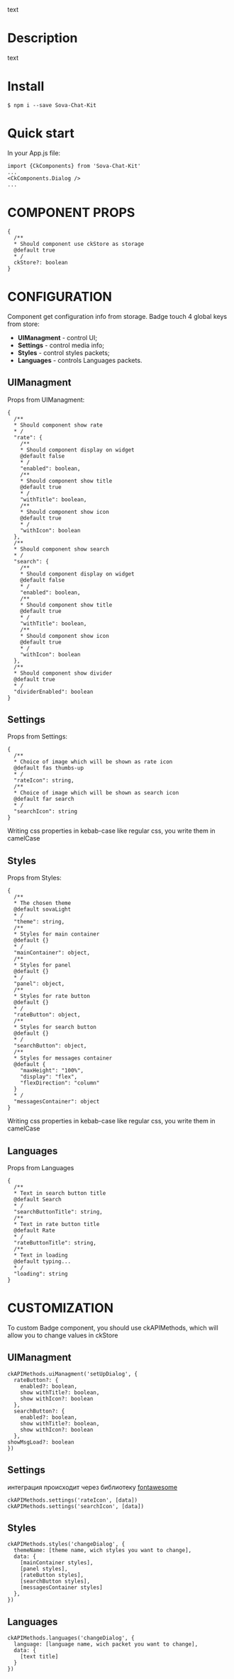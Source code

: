 text

# Description
text

# Install
`$ npm i --save Sova-Chat-Kit`

# Quick start
In your App.js file:  
```
import {CkComponents} from 'Sova-Chat-Kit'
...
<CkComponents.Dialog />
...
```

# COMPONENT PROPS
```
{
  /**
  * Should component use ckStore as storage
  @default true
  * /
  ckStore?: boolean
}
```

# CONFIGURATION
Component get configuration info from storage. Badge touch 4 global keys from store:  
* **UIManagment** - control UI;  
* **Settings** - control media info;  
* **Styles** - control styles packets;  
* **Languages** - controls Languages packets.  

## UIManagment
Props from UIManagment:  
```
{
  /**
  * Should component show rate
  * /
  "rate": {
    /**
    * Should component display on widget
    @default false
    * /
    "enabled": boolean,
    /**
    * Should component show title
    @default true
    * /
    "withTitle": boolean,
    /**
    * Should component show icon
    @default true
    * /
    "withIcon": boolean
  },
  /**
  * Should component show search
  * /
  "search": {
    /**
    * Should component display on widget
    @default false
    * /
    "enabled": boolean,
    /**
    * Should component show title
    @default true
    * /
    "withTitle": boolean,
    /**
    * Should component show icon
    @default true
    * /
    "withIcon": boolean
  },
  /**
  * Should component show divider
  @default true
  * /
  "dividerEnabled": boolean
}
```

## Settings
Props from Settings:  
```
{
  /**
  * Choice of image which will be shown as rate icon
  @default fas thumbs-up
  * /
  "rateIcon": string,
  /**
  * Choice of image which will be shown as search icon
  @default far search
  * /
  "searchIcon": string
}
```
Writing css properties in kebab-case like regular css, you write them in camelCase

## Styles
Props from Styles:  
```
{
  /**
  * The chosen theme
  @default sovaLight
  * /
  "theme": string,
  /**
  * Styles for main container
  @default {}
  * /
  "mainContainer": object,
  /**
  * Styles for panel
  @default {}
  * /
  "panel": object,
  /**
  * Styles for rate button
  @default {}
  * /
  "rateButton": object,
  /**
  * Styles for search button
  @default {}
  * /
  "searchButton": object,
  /**
  * Styles for messages container
  @default {
    "maxHeight": "100%",
    "display": "flex",
    "flexDirection": "column"
  }
  * /
  "messagesContainer": object
}
```
Writing css properties in kebab-case like regular css, you write them in camelCase

## Languages
Props from Languages
```
{
  /**
  * Text in search button title
  @default Search
  * /
  "searchButtonTitle": string,
  /**
  * Text in rate button title
  @default Rate
  * /
  "rateButtonTitle": string,
  /**
  * Text in loading
  @default typing...
  * /
  "loading": string
}
```

# CUSTOMIZATION
To custom Badge component, you should use ckAPIMethods, which will allow you to change values in ckStore

## UIManagment
```
ckAPIMethods.uiManagment('setUpDialog', {
  rateButton?: {
    enabled?: boolean,
    show withTitle?: boolean,
    show withIcon?: boolean
  },
  searchButton?: {
    enabled?: boolean,
    show withTitle?: boolean,
    show withIcon?: boolean
  },
showMsgLoad?: boolean
})
```

## Settings
интеграция происходит через библиотеку [fontawesome](https://github.com/FortAwesome/react-fontawesome "fontawesome")  
```
ckAPIMethods.settings('rateIcon', [data])
ckAPIMethods.settings('searchIcon', [data])
```

## Styles
```
ckAPIMethods.styles('changeDialog', {
  themeName: [theme name, wich styles you want to change],
  data: {
    [mainContainer styles],
    [panel styles],
    [rateButton styles],
    [searchButton styles],
    [messagesContainer styles]
  },
})
```

## Languages
```
ckAPIMethods.languages('changeDialog', {
  language: [language name, wich packet you want to change],
  data: {
    [text title]
  }
})
```
